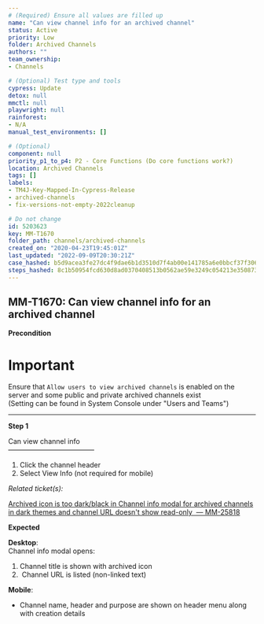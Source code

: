 ```yaml
---
# (Required) Ensure all values are filled up
name: "Can view channel info for an archived channel"
status: Active
priority: Low
folder: Archived Channels
authors: ""
team_ownership: 
- Channels

# (Optional) Test type and tools
cypress: Update
detox: null
mmctl: null
playwright: null
rainforest: 
- N/A
manual_test_environments: []

# (Optional)
component: null
priority_p1_to_p4: P2 - Core Functions (Do core functions work?)
location: Archived Channels
tags: []
labels: 
- TM4J-Key-Mapped-In-Cypress-Release
- archived-channels
- fix-versions-not-empty-2022cleanup

# Do not change
id: 5203623
key: MM-T1670
folder_path: channels/archived-channels
created_on: "2020-04-23T19:45:01Z"
last_updated: "2022-09-09T20:30:21Z"
case_hashed: b5d9acea3fe27dc4f9dae6b1d3510d7f4ab00e141785a6e0bbcf37f306b080d116cb9c4636b1d24faac9ab04ba1bb1af
steps_hashed: 8c1b50954fcd630d8ad0370408513b0562ae59e3249c054213e350873fa63f7238c68fb3e804d51aab5d75e46421202c
---
```


## MM-T1670: Can view channel info for an archived channel

**Precondition**

# Important

Ensure that `Allow users to view archived channels` is enabled on the server and some public and private archived channels exist\
(Setting can be found in System Console under "Users and Teams")

---

**Step 1**

Can view channel info\
–––––––––––––––––––––––––

1. Click the channel header
2. Select View Info (not required for mobile)

_Related ticket(s):_

[Archived icon is too dark/black in Channel info modal for archived channels in dark themes and channel URL doesn't show read-only  — MM-25818](https://mattermost.atlassian.net/browse/MM-25818)

**Expected**

**Desktop**:\
Channel info modal opens:

1. Channel title is shown with archived icon
2.  Channel URL is listed (non-linked text)

**Mobile**:

- Channel name, header and purpose are shown on header menu along with creation details
